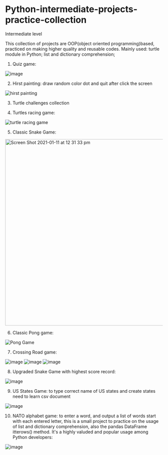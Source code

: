 # Python-intermediate-projects-practice-collection
Intermediate level

This collection of projects are OOP(object oriented programming)based, practiced on making higher quality and reusable codes. Mainly used: turtle module in Python; list and dictionary comprehension; 


1. Quiz game: 


![image](https://user-images.githubusercontent.com/52498280/103629896-a2c88c80-4f8c-11eb-98fa-d69273a496eb.png)



2. Hirst painting: draw random color dot and quit after click the screen


![hirst painting](https://user-images.githubusercontent.com/52498280/104810757-97097f80-5842-11eb-855d-e65391ff853d.gif)



3. Turtle challenges collection


4. Turtles racing game:


![turtle racing game](https://user-images.githubusercontent.com/52498280/104810946-d7b5c880-5843-11eb-992d-87d7f436324f.gif)



5. Classic Snake Game: 


<img width="594" alt="Screen Shot 2021-01-11 at 12 31 33 pm" src="https://user-images.githubusercontent.com/52498280/104142960-6de38c00-5409-11eb-9361-4b9ebb7f91c3.png">



6. Classic Pong game:


![Pong Game](https://user-images.githubusercontent.com/52498280/104828550-5fd4b600-58b6-11eb-903c-0cb31c1928ca.gif)



7. Crossing Road game:


![image](https://user-images.githubusercontent.com/52498280/104407902-73c6a200-55ae-11eb-852e-151574484235.png)
![image](https://user-images.githubusercontent.com/52498280/104407906-7628fc00-55ae-11eb-9be2-a66e62c267de.png)
![image](https://user-images.githubusercontent.com/52498280/104407908-788b5600-55ae-11eb-830f-775ae34d76c7.png)



8. Upgraded Snake Game with highest score record:


![image](https://user-images.githubusercontent.com/52498280/104537219-44bf3780-5665-11eb-80c2-75232bec8c56.png)



9. US States Game: to type correct name of US states and create states need to learn csv document


![image](https://user-images.githubusercontent.com/52498280/104695828-0c992100-5759-11eb-8266-7bdf83e57185.png)



10. NATO alphabet game: to enter a word, and output a list of words start with each entered letter, this is a small project to practice on the usage of list and dictionary comprehension, also the pandas DataFrame itterows() method. It's a highly valuded and popular usage among Python developers:


![image](https://user-images.githubusercontent.com/52498280/104798229-73c5dc80-5810-11eb-8d2d-b2bbf682c7a0.png)



